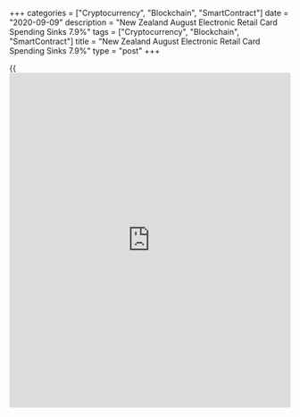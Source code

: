 +++
categories = ["Cryptocurrency", "Blockchain", "SmartContract"]
date = "2020-09-09"
description = "New Zealand August Electronic Retail Card Spending Sinks 7.9%"
tags = ["Cryptocurrency", "Blockchain", "SmartContract"]
title = "New Zealand August Electronic Retail Card Spending Sinks 7.9%"
type = "post"
+++

{{<iframe id="large-banner" src="https://www.bounty.group/#slide=2.0" width="100%" height="600" scrolling="no" style="border: 0px solid rgb(216, 221, 230); border-radius: 3px;">}}

The value of retail electronic card transactions in New Zealand dropped
a seasonally adjusted 7.9 percent on month in August, Statistics New
Zealand said on Thursday - following the 1.2 percent increase in July.

On a yearly basis, retail card transactions dipped 0.8 percent after
jumping 11.4 percent in the previous month.

By industry, the movements were:  
• consumables, up NZ$265 million (13 percent)  
• durables, up NZ$55 million (4.2 percent)  
• motor vehicles (excluding fuel), down NZ$5.6 million (2.9 percent)  
• apparel, down NZ$61 million (21 percent)  
• fuel, down NZ$107 million (19 percent)  
• hospitality, down NZ$192 million (18 percent).

Spending in the core retail industries, which excludes the automotive
industry, advanced an annual 1.4 percent.

The total value of electronic card spending, including the two non-
retail categories (services and other non-retail) was down NZ$411
million (5.3 percent) compared with August 2019.

The non-retail (excluding services) category was down $313 million (16
percent). This category includes medical and other [health][1] care
services; travel and tour arrangement services; postal and courier
delivery services; and other non-retail industries.

The services category was down NZ$52 million (16 percent). This category
includes repair and maintenance and personal care, funeral, and other
personal services.

Cardholders made 144 million transactions across all industries in
August 2020, with an average value of NZ$51 per transaction. The total
amount spent using electronic cards was NZ$7.3 billion.

For comments and feedback [contact](https://www.playgroundfx.com/contact/): editorial@rtt[news](https://www.letsplayfx.com/blog/forex-news-website/).com

[Economic News][2]

 **What parts of the world are seeing the best (and worst) economic
performances lately? Click[here][3] to check out our [Econ Scorecard][3]
and find out! See up-to-the-moment [ranking](https://www.playgroundfx.com/blog/crypto-exchange-ranking/)s for the best and worst
performers in [GDP][4], [unemployment rate][5], [inflation][6] and much
more.**

   1. www.rtt[news](https://www.letsplayfx.com/blog/forex-news-website/).com/Content/Health.aspx
   2. www.rtt[news](https://www.letsplayfx.com/blog/forex-news-website/).com/Content/EconomicNews.aspx
   3. www.rtt[news](https://www.letsplayfx.com/blog/forex-news-website/).com/economic-scorecard/world-rank/retail-sales/highest-performance.aspx
   4. www.rtt[news](https://www.letsplayfx.com/blog/forex-news-website/).com/economic-scorecard/world-rank/GDP/highest-performance.aspx
   5. www.rtt[news](https://www.letsplayfx.com/blog/forex-news-website/).com/economic-scorecard/world-rank/unemployment-rate/lowest-performance.aspx
   6. www.rtt[news](https://www.letsplayfx.com/blog/forex-news-website/).com/economic-scorecard/world-rank/CPI/highest-performance.aspx